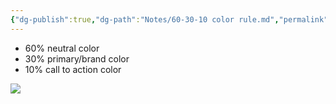 ```yaml
---
{"dg-publish":true,"dg-path":"Notes/60-30-10 color rule.md","permalink":"/notes/60-30-10-color-rule/"}
---
```


- 60% neutral color
- 30% primary/brand color
- 10% call to action color

![](https://www.youtube.com/watch?v=UWwNIMHFdW4)
